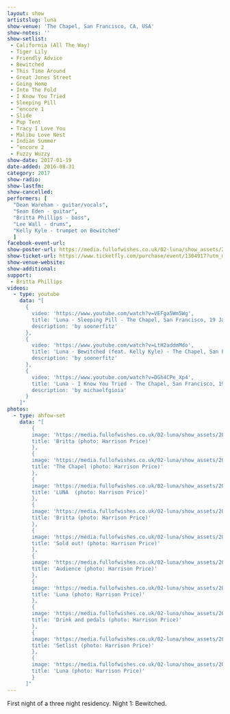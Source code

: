 ```yaml
---
layout: show
artistslug: luna
show-venue: 'The Chapel, San Francisco, CA, USA'
show-notes: ''
show-setlist:
 - California (All The Way)
 - Tiger Lily
 - Friendly Advice
 - Bewitched
 - This Time Around
 - Great Jones Street
 - Going Home
 - Into The Fold
 - I Know You Tried
 - Sleeping Pill
 - ^encore 1
 - Slide
 - Pup Tent
 - Tracy I Love You
 - Malibu Love Nest
 - Indian Summer
 - ^encore 2
 - Fuzzy Wuzzy
show-date: 2017-01-19
date-added: 2016-08-31
category: 2017
show-radio:
show-lastfm:
show-cancelled:
performers: [
  "Dean Wareham - guitar/vocals",
  "Sean Eden - guitar",
  "Britta Phillips - bass",
  "Lee Wall - drums",
  "Kelly Kyle - trumpet on Bewitched"
  ]
facebook-event-url:
show-poster-url: https://media.fullofwishes.co.uk/02-luna/show_assets/2017-01/2017-01-luna-chapel-sf-poster.jpg
show-ticket-url: https://www.ticketfly.com/purchase/event/1304917?utm_medium=bks
show-venue-website:
show-additional:
support:
 - Britta Phillips
videos:
  - type: youtube
    data: "[
      {
        video: 'https://www.youtube.com/watch?v=VEFga5Wm5Wg',
        title: 'Luna - Sleeping Pill - The Chapel, San Francisco, 19 January 2017',
        description: 'by soonerfitz'
      },
      {
        video: 'https://www.youtube.com/watch?v=LtH2addmMdo',
        title: 'Luna - Bewitched (feat. Kelly Kyle) - The Chapel, San Francisco, 19 January 2017',
        description: 'by soonerfitz'
      },
      {
        video: 'https://www.youtube.com/watch?v=DGh4CPe_Xp4',
        title: 'Luna - I Know You Tried - The Chapel, San Francisco, 19 January 2017',
        description: 'by michaelfgioia'
      }
    ]"
photos:
  - type: ahfow-set
    data: "[
        {
        image: 'https://media.fullofwishes.co.uk/02-luna/show_assets/2017-01-19/2017-01-19-chapel-sf-harrison-price-001.jpg',
        title: 'Britta (photo: Harrison Price)'
        },
        {
        image: 'https://media.fullofwishes.co.uk/02-luna/show_assets/2017-01-19/2017-01-19-chapel-sf-harrison-price-002.jpg',
        title: 'The Chapel (photo: Harrison Price)'
        },
        {
        image: 'https://media.fullofwishes.co.uk/02-luna/show_assets/2017-01-19/2017-01-19-chapel-sf-harrison-price-003.jpg',
        title: 'LUNA  (photo: Harrison Price)'
        },
        {
        image: 'https://media.fullofwishes.co.uk/02-luna/show_assets/2017-01-19/2017-01-19-chapel-sf-harrison-price-004.jpg',
        title: 'Britta (photo: Harrison Price)'
        },
        {
        image: 'https://media.fullofwishes.co.uk/02-luna/show_assets/2017-01-19/2017-01-19-chapel-sf-harrison-price-005.jpg',
        title: 'Sold out! (photo: Harrison Price)'
        },
        {
        image: 'https://media.fullofwishes.co.uk/02-luna/show_assets/2017-01-19/2017-01-19-chapel-sf-harrison-price-006.jpg',
        title: 'Audience (photo: Harrison Price)'
        },
        {
        image: 'https://media.fullofwishes.co.uk/02-luna/show_assets/2017-01-19/2017-01-19-chapel-sf-harrison-price-007.jpg',
        title: 'Luna (photo: Harrison Price)'
        },
        {
        image: 'https://media.fullofwishes.co.uk/02-luna/show_assets/2017-01-19/2017-01-19-chapel-sf-harrison-price-008.jpg',
        title: 'Drink and pedals (photo: Harrison Price)'
        },
        {
        image: 'https://media.fullofwishes.co.uk/02-luna/show_assets/2017-01-19/2017-01-19-chapel-sf-harrison-price-009.jpg',
        title: 'Setlist (photo: Harrison Price)'
        },
        {
        image: 'https://media.fullofwishes.co.uk/02-luna/show_assets/2017-01-19/2017-01-19-chapel-sf-harrison-price-010.jpg',
        title: 'Luna (photo: Harrison Price)'
        }
      ]"
---
```

First night of a three night residency. Night 1: Bewitched.
